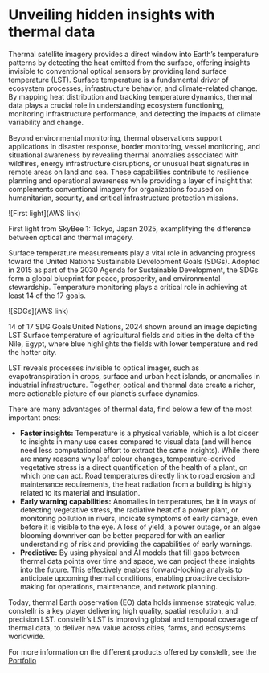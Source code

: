 # **Unveiling hidden insights with thermal data**

Thermal satellite imagery provides a direct window into Earth’s temperature patterns by detecting the heat emitted from the surface, offering insights invisible to conventional optical sensors by providing land surface temperature (LST). Surface temperature is a fundamental driver of ecosystem processes, infrastructure behavior, and climate-related change. By mapping heat distribution and tracking temperature dynamics, thermal data plays a crucial role in understanding ecosystem functioning, monitoring infrastructure performance, and detecting the impacts of climate variability and change. 

Beyond environmental monitoring, thermal observations support applications in disaster response, border monitoring, vessel monitoring, and situational awareness by revealing thermal anomalies associated with wildfires, energy infrastructure disruptions, or unusual heat signatures in remote areas on land and sea. These capabilities contribute to resilience planning and operational awareness while providing a layer of insight that complements conventional imagery for organizations focused on humanitarian, security, and critical infrastructure protection missions. 

![First light](AWS link)
<figcaption>First light from SkyBee 1: Tokyo, Japan 2025, examplifying the difference between optical and thermal imagery.</figcaption>

Surface temperature measurements play a vital role in advancing progress toward the United Nations Sustainable Development Goals (SDGs). Adopted in 2015 as part of the 2030 Agenda for Sustainable Development, the SDGs form a global blueprint for peace, prosperity, and environmental stewardship. Temperature monitoring plays a critical role in achieving at least 14 of the 17 goals.

![SDGs](AWS link)
<figcaption>14 of 17 SDG Goals United Nations, 2024 shown around an image depicting LST Surface temperature of agricultural fields and cities in the delta of the Nile, Egypt, where blue highlights the fields with lower temperature and red the hotter city.</figcaption>

LST reveals processes invisible to optical imager, such as evapotranspiration in crops, surface and urban heat islands, or anomalies in industrial infrastructure. Together, optical and thermal data create a richer, more actionable picture of our planet’s surface dynamics. 

There are many advantages of thermal data, find below a few of the most important ones:  

- **Faster insights:** Temperature is a physical variable, which is a lot closer to insights in many use cases compared to visual data (and will hence need less computational effort to extract the same insights). While there are many reasons why leaf colour changes, temperature-derived vegetative stress is a direct quantification of the health of a plant, on which one can act. Road temperatures directly link to road erosion and maintenance requirements, the heat radiation from a building is highly related to its material and insulation.
- **Early warning capabilities:** Anomalies in temperatures, be it in ways of detecting vegetative stress, the radiative heat of a power plant, or monitoring pollution in rivers, indicate symptoms of early damage, even before it is visible to the eye. A loss of yield, a power outage, or an algae blooming downriver can be better prepared for with an earlier understanding of risk and providing the capabilities of early warnings.   
- **Predictive:** By using physical and AI models that fill gaps between thermal data points over time and space, we can project these insights into the future. This effectively enables forward-looking analysis to anticipate upcoming thermal conditions, enabling proactive decision-making for operations, maintenance, and network planning.  

Today, thermal Earth observation (EO) data holds immense strategic value, constellr is a key player delivering high quality, spatial resolution, and precision LST. constellr’s LST is improving global and temporal coverage of thermal data, to deliver new value across cities, farms, and ecosystems worldwide.

For more information on the different products offered by constellr, see the [Portfolio](https://constellr.github.io/product-lst/portfolio)

